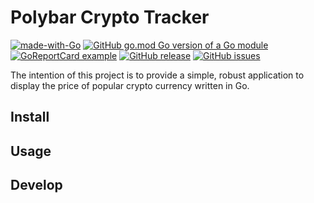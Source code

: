 # Polybar Crypto Tracker

[![made-with-Go](https://img.shields.io/badge/Made%20with-Go-1f425f.svg)](http://golang.org)
[![GitHub go.mod Go version of a Go module](https://img.shields.io/github/go-mod/go-version/jasonbirchall/crypto-tracker.svg)](https://github.com/jasonbirchall/crypto-tracker)
[![GoReportCard example](https://goreportcard.com/badge/github.com/jasonbirchall/crypto-tracker)](https://goreportcard.com/report/github.com/jasonbirchall/crypto-tracker)
[![GitHub release](https://img.shields.io/github/release/jasonbirchall/crypto-tracker.svg)](https://GitHub.com/jasonbirchall/crypto-tracker/releases/)
[![GitHub issues](https://img.shields.io/github/issues/jasonbirchall/crypto-tracker.svg)](https://GitHub.com/jasonbirchall/crypto-tracker/issues/)

The intention of this project is to provide a simple, robust application to display the price of popular crypto currency written in Go.

## Install

## Usage

## Develop


